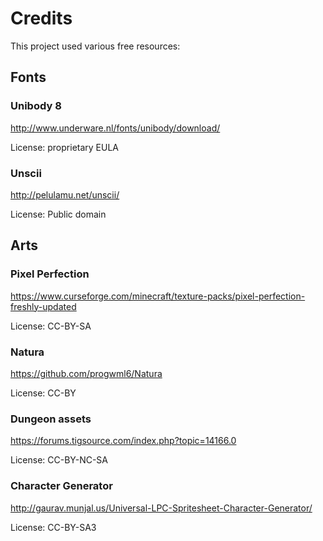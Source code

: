 Credits
=======
This project used various free resources:

Fonts
-----

### Unibody 8
http://www.underware.nl/fonts/unibody/download/

License: proprietary EULA

### Unscii
http://pelulamu.net/unscii/

License: Public domain

Arts
----
### Pixel Perfection
https://www.curseforge.com/minecraft/texture-packs/pixel-perfection-freshly-updated

License: CC-BY-SA

### Natura
https://github.com/progwml6/Natura

License: CC-BY

### Dungeon assets
https://forums.tigsource.com/index.php?topic=14166.0

License: CC-BY-NC-SA

### Character Generator
http://gaurav.munjal.us/Universal-LPC-Spritesheet-Character-Generator/

License: CC-BY-SA3
